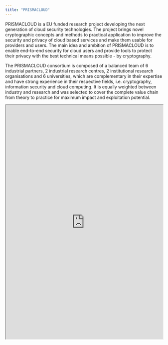 ```yaml
---
title: "PRISMACLOUD"
---
```


PRISMACLOUD is a EU funded research project developing the next generation of cloud security technologies. The project brings novel cryptographic concepts and methods to practical application to improve the security and privacy of cloud based services and make them usable for providers and users.
The main idea and ambition of PRISMACLOUD is to enable end-to-end security for cloud users and provide tools to protect their privacy with the best technical means possible - by cryptography.

The PRISMACLOUD consortium is composed of a balanced team of 6 industrial partners, 2 industrial research centres, 2 institutional research organisations and 6 universities, which are complementary in their expertise and have strong experience in their respective fields, i.e. cryptography, information security and cloud computing. It is equally weighted between industry and research and was selected to cover the complete value chain from theory to practice for maximum impact and exploitation potential.

<iframe height="750" width="100%" src="https://ewelton.github.io/ktest/wiki.html#PRISMACLOUD"></iframe>
